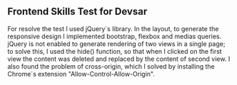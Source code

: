 ## Frontend Skills Test  for Devsar

For resolve the test I used jQuery´s library. In the layout, to generate the responsive design I implemented bootstrap, flexbox and medias queries.
jQuery is not enabled to generate rendering of two views in a single page; to solve this, I used the hide()
function, so that when I clicked on the first view the content was deleted and replaced by the content of
second view.
I also found the problem of cross-origin, which I solved by installing the Chrome´s extension
"Allow-Control-Allow-Origin".
